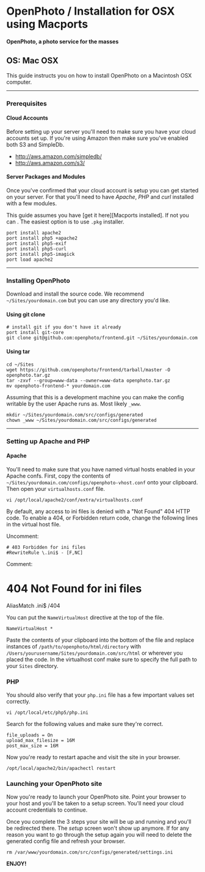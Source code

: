 OpenPhoto / Installation for OSX using Macports
=======================
#### OpenPhoto, a photo service for the masses

## OS: Mac OSX

This guide instructs you on how to install OpenPhoto on a Macintosh OSX computer.

----------------------------------------

### Prerequisites

#### Cloud Accounts

Before setting up your server you'll need to make sure you have your cloud accounts set up. If you're using Amazon then make sure you've enabled both S3 and SimpleDb.

* http://aws.amazon.com/simpledb/
* http://aws.amazon.com/s3/

#### Server Packages and Modules
Once you've confirmed that your cloud account is setup you can get started on your server. For that you'll need to have _Apache_, _PHP_ and _curl_ installed with a few modules.

This guide assumes you have [get it here][Macports installed]. If not you can . The easiest option is to use `.pkg` installer.

    port install apache2
    port install php5 +apache2
    port install php5-exif
    port install php5-curl
    port install php5-imagick
    port load apache2

----------------------------------------

### Installing OpenPhoto

Download and install the source code. We recommend `~/Sites/yourdomain.com` but you can use any directory you'd like.

#### Using git clone

    # install git if you don't have it already
    port install git-core
    git clone git@github.com:openphoto/frontend.git ~/Sites/yourdomain.com

#### Using tar

    cd ~/Sites
    wget https://github.com/openphoto/frontend/tarball/master -O openphoto.tar.gz
    tar -zxvf --group=www-data --owner=www-data openphoto.tar.gz
    mv openphoto-frontend-* yourdomain.com

Assuming that this is a development machine you can make the config writable by the user Apache runs as. Most likely `_www`.

    mkdir ~/Sites/yourdomain.com/src/configs/generated
    chown _www ~/Sites/yourdomain.com/src/configs/generated

----------------------------------------

### Setting up Apache and PHP

#### Apache

You'll need to make sure that you have named virtual hosts enabled in your Apache confs. First, copy the contents of `~/Sites/yourdomain.com/configs/openphoto-vhost.conf` onto your clipboard. Then open your `virtualhosts.conf` file.

    vi /opt/local/apache2/conf/extra/virtualhosts.conf

By default, any access to ini files is denied with a "Not Found" 404 HTTP code.  To enable a 404, or Forbidden return code, change the following lines in the virtual host file.

Uncomment:

    # 403 Forbidden for ini files
    #RewriteRule \.ini$ - [F,NC]

Comment:

  # 404 Not Found for ini files
  AliasMatch \.ini$	/404


You can put the `NameVirtualHost` directive at the top of the file.

    NameVirtualHost *

Paste the contents of your clipboard into the bottom of the file and replace instances of `/path/to/openphoto/html/directory` with `/Users/yourusername/Sites/yourdomain.com/src/html` or wherever you placed the code. In the virtualhost conf make sure to specify the full path to your `Sites` directory.

### PHP

You should also verify that your `php.ini` file has a few important values set correctly.

    vi /opt/local/etc/php5/php.ini

Search for the following values and make sure they're correct.

    file_uploads = On
    upload_max_filesize = 16M
    post_max_size = 16M

Now you're ready to restart apache and visit the site in your browser.

    /opt/local/apache2/bin/apachectl restart

### Launching your OpenPhoto site

Now you're ready to launch your OpenPhoto site. Point your browser to your host and you'll be taken to a setup screen. You'll need your cloud account credentials to continue.

Once you complete the 3 steps your site will be up and running and you'll be redirected there. The _setup_ screen won't show up anymore. If for any reason you want to go through the setup again you will need to delete the generated config file and refresh your browser.

    rm /var/www/yourdomain.com/src/configs/generated/settings.ini

**ENJOY!**

[macports]: http://www.macports.org/install.php
